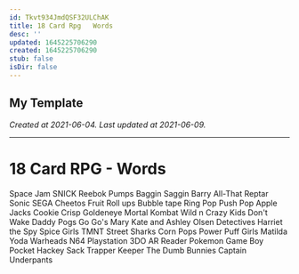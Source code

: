 ```yaml
---
id: Tkvt934JmdQSF32ULChAK
title: 18 Card Rpg   Words
desc: ''
updated: 1645225706290
created: 1645225706290
stub: false
isDir: false
---
```

My Template
---

_Created at 2021-06-04._
_Last updated at 2021-06-09._




---

# 18 Card RPG - Words


Space Jam
SNICK
Reebok Pumps
Baggin Saggin Barry
All-That
Reptar
Sonic
SEGA
Cheetos
Fruit Roll ups
Bubble tape
Ring Pop
Push Pop
Apple Jacks
Cookie Crisp
Goldeneye
Mortal Kombat
Wild n Crazy Kids
Don't Wake Daddy
Pogs
Go Go's
Mary Kate and Ashley Olsen Detectives
Harriet the Spy
Spice Girls
TMNT
Street Sharks
Corn Pops
Power Puff Girls
Matilda
Yoda
Warheads
N64
Playstation
3DO
AR Reader
Pokemon
Game Boy Pocket
Hackey Sack
Trapper Keeper
The Dumb Bunnies
Captain Underpants

